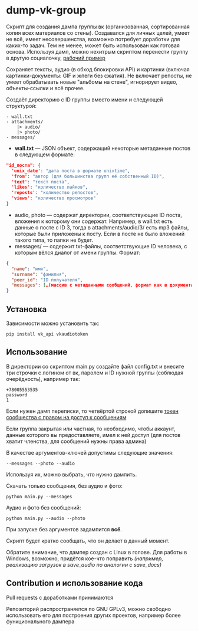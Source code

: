 # dump-vk-group
Скрипт для создания дампа группы вк (организованная, сортированная копия всех материалов со стены).
Создавался для личных целей, умеет не всё, имеет несовершенства, возможно потребует доработки для каких-то задач. Тем не менее, может быть использован как готовая основа.
Используя дамп, можно нехитрым скриптом перенести группу в другую социалочку, [рабочий пример](https://t.me/private169)
 
Сохраняет тексты, аудио (в обход блокировки API) и картинки (включая картинки-документы: GIF и жпеги без сжатия).
Не включает репосты, не умеет обрабатывать новые "альбомы на стене", игнорирует видео, объекты-ссылки и всё прочее.

Создаёт директорию с ID группы вместо имени и следующей структурой:
```
- wall.txt
- attachments/
    |> audio/
    |> photo/
- messages/
```

* **wall.txt** — JSON объект, содержащий некоторые метаданные постов в следующем формате:
```json
"id_поста": {
  'unix_date': "дата поста в формате unixtime",
  'from': "автор (для большинства групп её собственный ID)",
  'text': "текст поста",
  'likes': "количество лайков",
  'reposts': "количество репостов",
  'views': "количество просмотров"
}
```
* audio, photo — содержат директории, соответствующие ID поста, вложения к которому они содержат.
Например, в wall.txt есть данные о посте с ID 3, тогда в attachments/audio/3/ есть mp3 файлы, которые были приложены к посту.
Если в посте не было вложений такого типа, то папки не будет.
* messages/ — содержит txt-файлы, соответствующие ID человека, с которым вёлся диалог от имени группы. Формат:

```json
{
  "name": "имя",
  "surname": "фамилия",
  "peer_id": "ID получателя",
  "messages": […(массив с метаданными сообщений, формат как в документации VK)…]
}
```

## Установка
Зависимости можно установить так:
```
pip install vk_api vkaudiotoken
```

## Использование
В директории со скриптом main.py создайте файл config.txt и внесите три строчки с логином от вк, паролем и ID нужной группы (соблюдая очерёдность), например так:
```
+78005553535
password
1
```
Если нужен дамп переписки, то четвёртой строкой допишите [токен сообщества с правом на доступ к сообщениям](https://vk.com/dev/bots_docs?f=1.1.%20%D0%9F%D0%BE%D0%BB%D1%83%D1%87%D0%B5%D0%BD%D0%B8%D0%B5%20%D0%BA%D0%BB%D1%8E%D1%87%D0%B0%20%D0%B4%D0%BE%D1%81%D1%82%D1%83%D0%BF%D0%B0)

Если группа закрытая или частная, то необходимо, чтобы аккаунт, данные которого вы предоставляете, имел к ней доступ (для постов хватит членства,
для сообщений нужны права админа)

В качестве аргументов-ключей допустимы следующие значения:
```
--messages --photo --audio
```
Используя их, можно выбрать, что нужно дампить.

Скачать только сообщения, без аудио и фото:
```
python main.py --messages
```

Аудио и фото без сообщений:
```
python main.py --audio --photo
```

При запуске без аргументов задампится **всё**.

Скрипт будет кратко сообщать, что он делает в данный момент.

Обратите внимание, что дампер создан с Linux в голове. Для работы в Windows, возможно, придётся кое-что поправить *(например, реализацию загрузок в save_audio по аналогии с save_docs)*

## Contribution и использование кода
Pull requests с доработками принимаются

Репозиторий распространяется по GNU GPLv3, можно свободно использовать его
для построения других проектов, например более функционального дампера